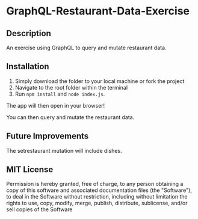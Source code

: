 # GraphQL-Restaurant-Data-Exercise

## Description

An exercise using GraphQL to query and mutate restaurant data. 

## Installation

1. Simply download the folder to your local machine or fork the project
2. Navigate to the root folder within the terminal
3. Run <code>npm install</code> and <code>node index.js</code>.

The app will then open in your browser!

You can then query and mutate the restaurant data. 

## Future Improvements

The setrestaurant mutation will include dishes. 

## MIT License

Permission is hereby granted, free of charge, to any person obtaining a copy
of this software and associated documentation files (the "Software"), to deal
in the Software without restriction, including without limitation the rights
to use, copy, modify, merge, publish, distribute, sublicense, and/or sell
copies of the Software
  
